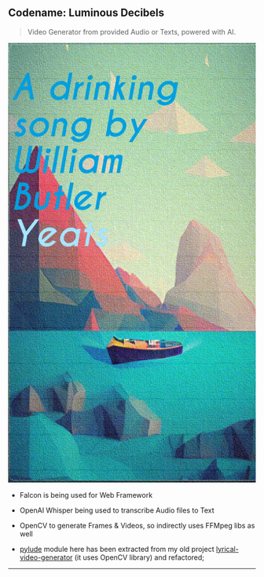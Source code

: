 
## Codename: Luminous Decibels

> Video Generator from provided Audio or Texts, powered with AI.

![](temp/demo-bg.gif)

* Falcon is being used for Web Framework

* OpenAI Whisper being used to transcribe Audio files to Text

* OpenCV to generate Frames & Videos, so indirectly uses FFMpeg libs as well

* [pylude](./pylude) module here has been extracted from my old project [lyrical-video-generator](https://github.com/abhishekkr/lyrical-video-generator) (it uses OpenCV library) and refactored; 


---

